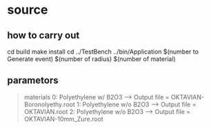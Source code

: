 # source

## how to carry out
cd build
make install
cd ../TestBench
../bin/Application $(number to Generate event) $(number of radius) $(number of material) 

## parametors
> materials
  0: Polyethylene w/ B2O3  -->  Output file = OKTAVIAN-Boronolyethy.root
  1: Polyethylene w/o B2O3 -->  Output file = OKTAVIAN.root
  2: Polyethylene w/o B2O3 -->  Output file = OKTAVIAN-10mm_Zure.root
